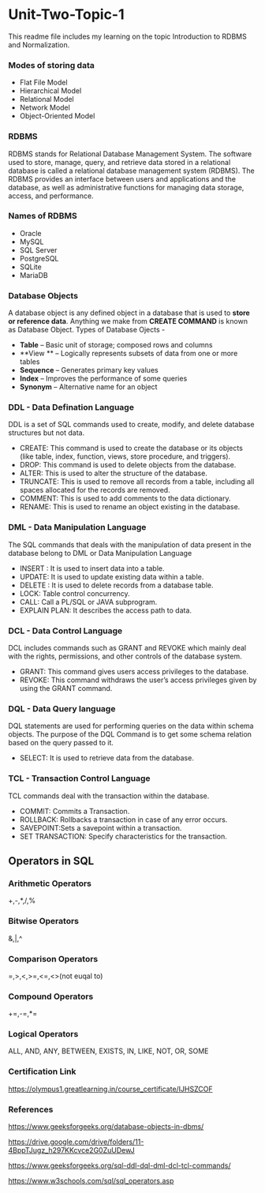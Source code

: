 # Unit-Two-Topic-1
This readme file includes my learning on the topic Introduction to RDBMS and Normalization.

### Modes of storing data
- Flat File Model
- Hierarchical Model
- Relational Model
- Network Model
- Object-Oriented Model

### RDBMS
RDBMS stands for Relational Database Management System. The software used to store, manage, query, and retrieve data stored in a relational database is called a relational database management system (RDBMS). The RDBMS provides an interface between users and applications and the database, as well as administrative functions for managing data storage, access, and performance.

### Names of RDBMS
- Oracle
- MySQL
- SQL Server
- PostgreSQL
- SQLite
- MariaDB

### Database Objects
A database object is any defined object in a database that is used to **store or reference data**. Anything we make from **CREATE COMMAND** is known as Database Object.
Types of Database Ojects -
- **Table** – Basic unit of storage; composed rows and columns
- **View ** – Logically represents subsets of data from one or more tables
- **Sequence** – Generates primary key values
- **Index** – Improves the performance of some queries
- **Synonym** – Alternative name for an object

### DDL - Data Defination Language
DDL is a set of SQL commands used to create, modify, and delete database structures but not data. 

- CREATE: This command is used to create the database or its objects (like table, index, function, views, store procedure, and triggers).
- DROP: This command is used to delete objects from the database.
- ALTER: This is used to alter the structure of the database.
- TRUNCATE: This is used to remove all records from a table, including all spaces allocated for the records are removed.
- COMMENT: This is used to add comments to the data dictionary.
- RENAME: This is used to rename an object existing in the database.

### DML - Data Manipulation Language
The SQL commands that deals with the manipulation of data present in the database belong to DML or Data Manipulation Language
- INSERT : It is used to insert data into a table.
- UPDATE: It is used to update existing data within a table.
- DELETE : It is used to delete records from a database table.
- LOCK: Table control concurrency.
- CALL: Call a PL/SQL or JAVA subprogram.
- EXPLAIN PLAN: It describes the access path to data.

### DCL - Data Control Language
DCL includes commands such as GRANT and REVOKE which mainly deal with the rights, permissions, and other controls of the database system. 
- GRANT: This command gives users access privileges to the database.
- REVOKE: This command withdraws the user’s access privileges given by using the GRANT command.

### DQL - Data Query language
DQL statements are used for performing queries on the data within schema objects. The purpose of the DQL Command is to get some schema relation based on the query passed to it. 
- SELECT: It is used to retrieve data from the database.

### TCL - Transaction Control Language
TCL commands deal with the transaction within the database. 
- COMMIT: Commits a Transaction.
- ROLLBACK: Rollbacks a transaction in case of any error occurs.
- SAVEPOINT:Sets a savepoint within a transaction.
- SET TRANSACTION: Specify characteristics for the transaction.

## Operators in SQL
### Arithmetic Operators
+,-,*,/,%

### Bitwise Operators
&,|,^

### Comparison Operators
=,>,<,>=,<=,<>(not euqal to)

### Compound Operators
+=,-=,*=

### Logical Operators
ALL, AND, ANY, BETWEEN, EXISTS, IN, LIKE, NOT, OR, SOME

### Certification Link
https://olympus1.greatlearning.in/course_certificate/IJHSZCOF

### References
https://www.geeksforgeeks.org/database-objects-in-dbms/

https://drive.google.com/drive/folders/11-4BppTJugz_h297KKcvce2G0ZuUDewJ

https://www.geeksforgeeks.org/sql-ddl-dql-dml-dcl-tcl-commands/

https://www.w3schools.com/sql/sql_operators.asp




